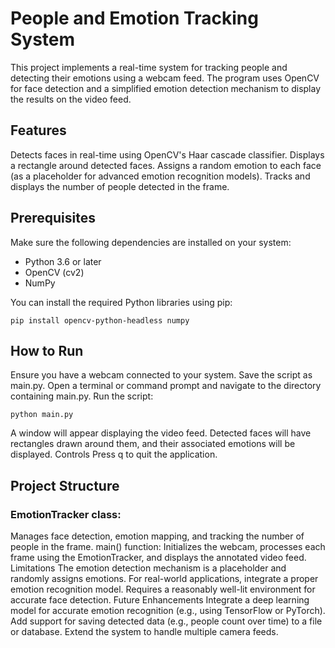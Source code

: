# People and Emotion Tracking System
This project implements a real-time system for tracking people and detecting their emotions using a webcam feed. The program uses OpenCV for face detection and a simplified emotion detection mechanism to display the results on the video feed.

## Features
Detects faces in real-time using OpenCV's Haar cascade classifier.
Displays a rectangle around detected faces.
Assigns a random emotion to each face (as a placeholder for advanced emotion recognition models).
Tracks and displays the number of people detected in the frame.
## Prerequisites
Make sure the following dependencies are installed on your system:

- Python 3.6 or later
- OpenCV (cv2)
- NumPy

You can install the required Python libraries using pip:
```
pip install opencv-python-headless numpy
```

## How to Run
Ensure you have a webcam connected to your system.
Save the script as main.py.
Open a terminal or command prompt and navigate to the directory containing main.py.
Run the script:

```
python main.py
```
A window will appear displaying the video feed. Detected faces will have rectangles drawn around them, and their associated emotions will be displayed.
Controls
Press q to quit the application.


## Project Structure
### EmotionTracker class:
Manages face detection, emotion mapping, and tracking the number of people in the frame.
main() function: Initializes the webcam, processes each frame using the EmotionTracker, and displays the annotated video feed.
Limitations
The emotion detection mechanism is a placeholder and randomly assigns emotions. For real-world applications, integrate a proper emotion recognition model.
Requires a reasonably well-lit environment for accurate face detection.
Future Enhancements
Integrate a deep learning model for accurate emotion recognition (e.g., using TensorFlow or PyTorch).
Add support for saving detected data (e.g., people count over time) to a file or database.
Extend the system to handle multiple camera feeds.
